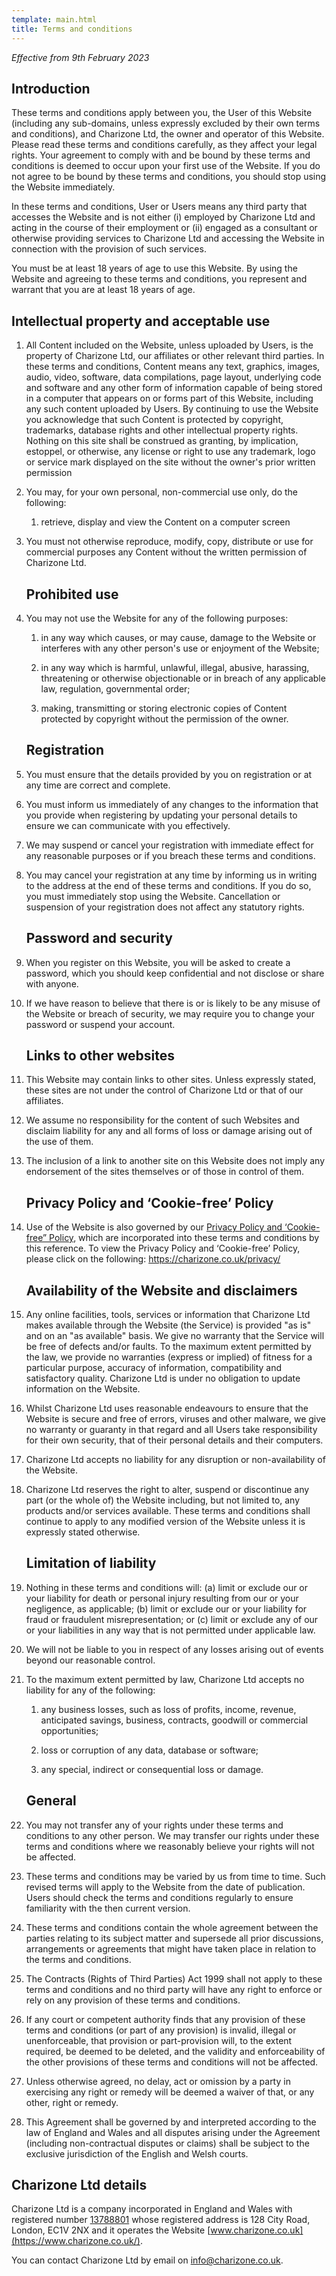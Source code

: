 ```yaml
---
template: main.html
title: Terms and conditions
---
```


_Effective from 9th February 2023_

## Introduction

These terms and conditions apply between you, the User of this Website (including any sub-domains, unless expressly excluded by their own terms and conditions), and Charizone Ltd, the owner and operator of this Website. Please read these terms and conditions carefully, as they affect your legal rights. Your agreement to comply with and be bound by these terms and conditions is deemed to occur upon your first use of the Website. If you do not agree to be bound by these terms and conditions, you should stop using the Website immediately.

In these terms and conditions, User or Users means any third party that accesses the Website and is not either (i) employed by Charizone Ltd and acting in the course of their employment or (ii) engaged as a consultant or otherwise providing services to Charizone Ltd and accessing the Website in connection with the provision of such services.

You must be at least 18 years of age to use this Website. By using the Website and agreeing to these terms and conditions, you represent and warrant that you are at least 18 years of age.

## Intellectual property and acceptable use

1. All Content included on the Website, unless uploaded by Users, is the property of Charizone Ltd, our affiliates or other relevant third parties. In these terms and conditions, Content means any text, graphics, images, audio, video, software, data compilations, page layout, underlying code and software and any other form of information capable of being stored in a computer that appears on or forms part of this Website, including any such content uploaded by Users. By continuing to use the Website you acknowledge that such Content is protected by copyright, trademarks, database rights and other intellectual property rights. Nothing on this site shall be construed as granting, by implication, estoppel, or otherwise, any license or right to use any trademark, logo or service mark displayed on the site without the owner's prior written permission

2. You may, for your own personal, non-commercial use only, do the following: 

    1. retrieve, display and view the Content on a computer screen

3. You must not otherwise reproduce, modify, copy, distribute or use for commercial purposes any Content without the written permission of Charizone Ltd.

    ## Prohibited use

4. You may not use the Website for any of the following purposes: 

    1. in any way which causes, or may cause, damage to the Website or interferes with any other person's use or enjoyment of the Website;

    2. in any way which is harmful, unlawful, illegal, abusive, harassing, threatening or otherwise objectionable or in breach of any applicable law, regulation, governmental order;

    3. making, transmitting or storing electronic copies of Content protected by copyright without the permission of the owner.

    ## Registration

5. You must ensure that the details provided by you on registration or at any time are correct and complete.

6. You must inform us immediately of any changes to the information that you provide when registering by updating your personal details to ensure we can communicate with you effectively.

7. We may suspend or cancel your registration with immediate effect for any reasonable purposes or if you breach these terms and conditions.

8. You may cancel your registration at any time by informing us in writing to the address at the end of these terms and conditions. If you do so, you must immediately stop using the Website. Cancellation or suspension of your registration does not affect any statutory rights.

    ## Password and security

9. When you register on this Website, you will be asked to create a password, which you should keep confidential and not disclose or share with anyone.

10. If we have reason to believe that there is or is likely to be any misuse of the Website or breach of security, we may require you to change your password or suspend your account.

    ## Links to other websites

11. This Website may contain links to other sites. Unless expressly stated, these sites are not under the control of Charizone Ltd or that of our affiliates.

12. We assume no responsibility for the content of such Websites and disclaim liability for any and all forms of loss or damage arising out of the use of them.

13. The inclusion of a link to another site on this Website does not imply any endorsement of the sites themselves or of those in control of them.

    ## Privacy Policy and ‘Cookie-free’ Policy

14. Use of the Website is also governed by our [Privacy Policy and ‘Cookie-free” Policy](https://charizone.co.uk/privacy/), which are incorporated into these terms and conditions by this reference. To view the Privacy Policy and ‘Cookie-free’ Policy, please click on the following: https://charizone.co.uk/privacy/ 

    ## Availability of the Website and disclaimers

15. Any online facilities, tools, services or information that Charizone Ltd makes available through the Website (the Service) is provided "as is" and on an "as available" basis. We give no warranty that the Service will be free of defects and/or faults. To the maximum extent permitted by the law, we provide no warranties (express or implied) of fitness for a particular purpose, accuracy of information, compatibility and satisfactory quality. Charizone Ltd is under no obligation to update information on the Website.

16. Whilst Charizone Ltd uses reasonable endeavours to ensure that the Website is secure and free of errors, viruses and other malware, we give no warranty or guaranty in that regard and all Users take responsibility for their own security, that of their personal details and their computers.

17. Charizone Ltd accepts no liability for any disruption or non-availability of the Website.

18. Charizone Ltd reserves the right to alter, suspend or discontinue any part (or the whole of) the Website including, but not limited to, any products and/or services available. These terms and conditions shall continue to apply to any modified version of the Website unless it is expressly stated otherwise.

    ## Limitation of liability

19. Nothing in these terms and conditions will: (a) limit or exclude our or your liability for death or personal injury resulting from our or your negligence, as applicable; (b) limit or exclude our or your liability for fraud or fraudulent misrepresentation; or (c) limit or exclude any of our or your liabilities in any way that is not permitted under applicable law.

20. We will not be liable to you in respect of any losses arising out of events beyond our reasonable control.

21. To the maximum extent permitted by law, Charizone Ltd accepts no liability for any of the following: 

    1. any business losses, such as loss of profits, income, revenue, anticipated savings, business, contracts, goodwill or commercial opportunities;

    2. loss or corruption of any data, database or software;

    3. any special, indirect or consequential loss or damage.

    ## General

22. You may not transfer any of your rights under these terms and conditions to any other person. We may transfer our rights under these terms and conditions where we reasonably believe your rights will not be affected.

23. These terms and conditions may be varied by us from time to time. Such revised terms will apply to the Website from the date of publication. Users should check the terms and conditions regularly to ensure familiarity with the then current version.

24. These terms and conditions contain the whole agreement between the parties relating to its subject matter and supersede all prior discussions, arrangements or agreements that might have taken place in relation to the terms and conditions.

25. The Contracts (Rights of Third Parties) Act 1999 shall not apply to these terms and conditions and no third party will have any right to enforce or rely on any provision of these terms and conditions.

26. If any court or competent authority finds that any provision of these terms and conditions (or part of any provision) is invalid, illegal or unenforceable, that provision or part-provision will, to the extent required, be deemed to be deleted, and the validity and enforceability of the other provisions of these terms and conditions will not be affected.

27. Unless otherwise agreed, no delay, act or omission by a party in exercising any right or remedy will be deemed a waiver of that, or any other, right or remedy.

28. This Agreement shall be governed by and interpreted according to the law of England and Wales and all disputes arising under the Agreement (including non-contractual disputes or claims) shall be subject to the exclusive jurisdiction of the English and Welsh courts.

## Charizone Ltd details

Charizone Ltd is a company incorporated in England and Wales with registered number [13788801](https://find-and-update.company-information.service.gov.uk/company/13788801) whose registered address is 128 City Road, London, EC1V 2NX and it operates the Website [www.charizone.co.uk](https://www.charizone.co.uk/). 

You can contact Charizone Ltd by email on <info@charizone.co.uk>.
